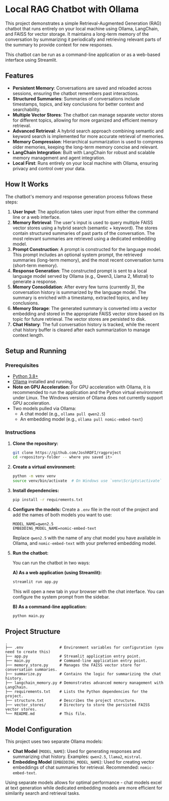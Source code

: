 # Local RAG Chatbot with Ollama

This project demonstrates a simple Retrieval-Augmented Generation (RAG) chatbot that runs entirely on your local machine using Ollama, LangChain, and FAISS for vector storage. It maintains a long-term memory of the conversation by summarizing it periodically and retrieving relevant parts of the summary to provide context for new responses.

This chatbot can be run as a command-line application or as a web-based interface using Streamlit.

## Features

*   **Persistent Memory**: Conversations are saved and reloaded across sessions, ensuring the chatbot remembers past interactions.
*   **Structured Summaries**: Summaries of conversations include timestamps, topics, and key conclusions for better context and searchability.
*   **Multiple Vector Stores**: The chatbot can manage separate vector stores for different topics, allowing for more organized and efficient memory retrieval.
*   **Advanced Retrieval**: A hybrid search approach combining semantic and keyword search is implemented for more accurate retrieval of memories.
*   **Memory Compression**: Hierarchical summarization is used to compress older memories, keeping the long-term memory concise and relevant.
*   **LangChain Integration**: Built with LangChain for robust and scalable memory management and agent integration.
*   **Local First**: Runs entirely on your local machine with Ollama, ensuring privacy and control over your data.

## How It Works

The chatbot's memory and response generation process follows these steps:

1.  **User Input**: The application takes user input from either the command line or a web interface.
2.  **Memory Retrieval**: The user's input is used to query multiple FAISS vector stores using a hybrid search (semantic + keyword). The stores contain structured summaries of past parts of the conversation. The most relevant summaries are retrieved using a dedicated embedding model.
3.  **Prompt Construction**: A prompt is constructed for the language model. This prompt includes an optional system prompt, the retrieved summaries (long-term memory), and the most recent conversation turns (short-term memory).
4.  **Response Generation**: The constructed prompt is sent to a local language model served by Ollama (e.g., Qwen3, Llama 2, Mistral) to generate a response.
5.  **Memory Consolidation**: After every few turns (currently 3), the conversation history is summarized by the language model. The summary is enriched with a timestamp, extracted topics, and key conclusions.
6.  **Memory Storage**: The generated summary is converted into a vector embedding and stored in the appropriate FAISS vector store based on its topic for future retrieval. The vector stores are persisted to disk.
7.  **Chat History**: The full conversation history is tracked, while the recent chat history buffer is cleared after each summarization to manage context length.

## Setup and Running

### Prerequisites

*   [Python 3.8+](https://www.python.org/downloads/)
*   [Ollama](https://ollama.com/) installed and running.
*   **Note on GPU Acceleration**: For GPU acceleration with Ollama, it is recommended to run the application and the Python virtual environment under Linux. The Windows version of Ollama does not currently support GPU acceleration.
*   Two models pulled via Ollama:
    *   A chat model (e.g., `ollama pull qwen2.5`)
    *   An embedding model (e.g., `ollama pull nomic-embed-text`)

### Instructions

1.  **Clone the repository:**
    ```bash
    git clone https://github.com/JoshRDFI/ragproject
    cd <repository-folder -- where you saved it>
    ```

2.  **Create a virtual environment:**
    ```bash
    python -m venv venv
    source venv/bin/activate  # On Windows use `venv\Scripts\activate`
    ```

3.  **Install dependencies:**
    ```bash
    pip install -r requirements.txt
    ```

4.  **Configure the models:**
    Create a `.env` file in the root of the project and add the names of both models you want to use:
    ```
    MODEL_NAME=qwen2.5
    EMBEDDING_MODEL_NAME=nomic-embed-text
    ```
    Replace `qwen2.5` with the name of any chat model you have available in Ollama, and `nomic-embed-text` with your preferred embedding model.

5.  **Run the chatbot:**

    You can run the chatbot in two ways:

    **A) As a web application (using Streamlit):**
    ```bash
    streamlit run app.py
    ```
    This will open a new tab in your browser with the chat interface. You can configure the system prompt from the sidebar.

    **B) As a command-line application:**
    ```bash
    python main.py
    ```

## Project Structure

```
.
├── .env                # Environment variables for configuration (you need to create this)
├── app.py              # Streamlit application entry point.
├── main.py             # Command-line application entry point.
├── memory_store.py     # Manages the FAISS vector store for conversation summaries.
├── summarize.py        # Contains the logic for summarizing the chat history.
├── langchain_memory.py # Demonstrates advanced memory management with LangChain.
├── requirements.txt    # Lists the Python dependencies for the project.
├── structure.txt       # Describes the project structure.
├── vector_stores/      # Directory to store the persisted FAISS vector stores.
└── README.md           # This file.
```

## Model Configuration

This project uses two separate Ollama models:

*   **Chat Model** (`MODEL_NAME`): Used for generating responses and summarizing chat history. Examples: `qwen2.5`, `llama2`, `mistral`.
*   **Embedding Model** (`EMBEDDING_MODEL_NAME`): Used for creating vector embeddings of chat summaries for retrieval. Recommended: `nomic-embed-text`.

Using separate models allows for optimal performance - chat models excel at text generation while dedicated embedding models are more efficient for similarity search and retrieval tasks.

